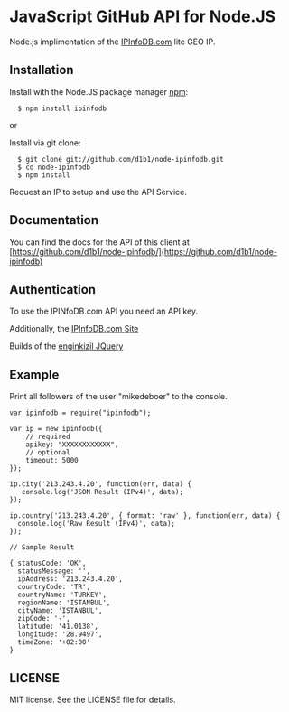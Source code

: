 # JavaScript GitHub API for Node.JS

Node.js implimentation of the [IPInfoDB.com](http://www.ipinfodb.com/) lite GEO IP. 

## Installation

  Install with the Node.JS package manager [npm](http://npmjs.org/):

      $ npm install ipinfodb

or

  Install via git clone:

      $ git clone git://github.com/d1b1/node-ipinfodb.git
      $ cd node-ipinfodb
      $ npm install

Request an IP to setup and use the API Service.

## Documentation

You can find the docs for the API of this client at [https://github.com/d1b1/node-ipinfodb/](https://github.com/d1b1/node-ipinfodb)

## Authentication

To use the IPINfoDB.com API you need an API key. 

Additionally, the [IPInfoDB.com Site](http://www.ipinfodb.com/)

Builds of the [enginkizil JQuery](https://github.com/enginkizil/jqIpLocation)


## Example

Print all followers of the user "mikedeboer" to the console.

    var ipinfodb = require("ipinfodb");

    var ip = new ipinfodb({
        // required
        apikey: "XXXXXXXXXXXX",
        // optional
        timeout: 5000
    });

    ip.city('213.243.4.20', function(err, data) {
       console.log('JSON Result (IPv4)', data);
    });

    ip.country('213.243.4.20', { format: 'raw' }, function(err, data) {
      console.log('Raw Result (IPv4)', data);
    });

    // Sample Result

    { statusCode: 'OK',
      statusMessage: '',
      ipAddress: '213.243.4.20',
      countryCode: 'TR',
      countryName: 'TURKEY',
      regionName: 'ISTANBUL',
      cityName: 'ISTANBUL',
      zipCode: '-',
      latitude: '41.0138',
      longitude: '28.9497',
      timeZone: '+02:00' 
    }


## LICENSE

MIT license. See the LICENSE file for details.